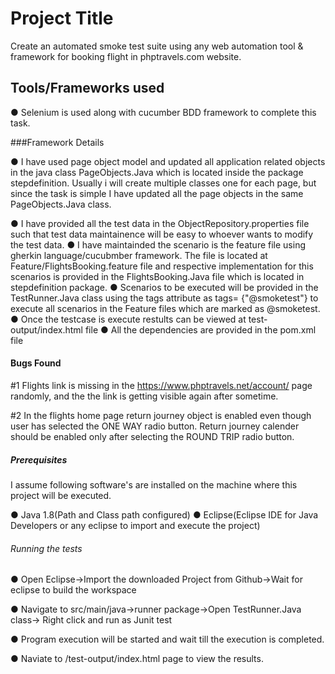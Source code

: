 # Project Title

Create an automated smoke test suite using any web automation tool & framework for booking flight in phptravels.com website.

## Tools/Frameworks used

●	Selenium is used along with cucumber BDD framework to complete this task.

###Framework Details

●	I have used page object model and updated all application related objects in the java class PageObjects.Java which is located inside the package stepdefinition. Usually i will create multiple classes one for each page, but since the task is simple I have updated all the page objects in the same PageObjects.Java class.

●	I have provided all the test data in the ObjectRepository.properties file such that test data maintainence will be easy to whoever wants to modify the test data.
●	I have maintainded the scenario is the feature file using gherkin language/cucubmber framework. The file is located at Feature/FlightsBooking.feature file and respective implementation for this scenarios is provided in the FlightsBooking.Java file which is located in stepdefinition package.
●	Scenarios to be executed will be provided in the TestRunner.Java class using the tags attribute as tags= {"@smoketest"} to execute all scenarios in the Feature files which are marked as @smoketest.
●	Once the testcase is execute restults can be viewed at test-output/index.html file
● All the dependencies are provided in the pom.xml file

#### Bugs Found

#1 Flights link is missing in the https://www.phptravels.net/account/ page randomly, and the the link is getting visible again after sometime.

#2 In the flights home page return journey object is enabled even though user has selected the ONE WAY radio button. Return journey calender should be enabled only after selecting the ROUND TRIP radio button.


##### Prerequisites

I assume following software's are installed on the machine where this project will be executed.

●	Java 1.8(Path and Class path configured)
●	Eclipse(Eclipse IDE for Java Developers or any eclipse to import and execute the project)

###### Running the tests

●	Open Eclipse->Import the downloaded Project from Github->Wait for eclipse to build the workspace

●	Navigate to src/main/java->runner package->Open TestRunner.Java class-> Right click and run as Junit test

●	Program execution will be started and wait till the execution is completed.

●	Naviate to /test-output/index.html page to view the results.

